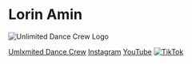 # Lorin Amin

![Unlimited Dance Crew Logo](https://yt3.googleusercontent.com/ytc/AIdro_nRJt-Lxvf0PIoyZ7MfUo1SHf6IAx1_gceAtiky=s176-c-k-c0x00ffffff-no-rj)

[Umlxmited Dance Crew](namuevents.at/unlxmited/)
[Instagram](https://www.instagram.com/unlxmited_official/)
[YouTube](https://www.youtube.com/@UNLXMITED)
[![TikTok](https://w7.pngwing.com/pngs/134/862/png-transparent-logo-tiktok-thumbnail.png)](https://www.tiktok.com/@unlxmited_official)
